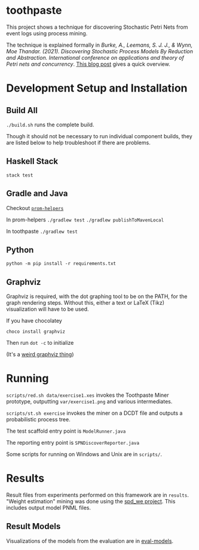 # toothpaste

This project shows a technique for discovering Stochastic Petri Nets from event logs using process mining.

The technique is explained formally in *Burke, A., Leemans, S. J. J., & Wynn, Moe Thandar. (2021). Discovering Stochastic Process Models By Reduction and Abstraction. International conference on applications and theory of Petri nets and concurrency*. [This blog post](https://adamburkeware.net/2021/08/02/toothpaste.html) gives a quick overview.


# Development Setup and Installation

## Build All
`./build.sh` runs the complete build.

Though it should not be necessary to run individual component builds, they are listed below to help troubleshoot if there are problems.

## Haskell Stack

`stack test`

## Gradle and Java

Checkout [`prom-helpers`](https://github.com/adamburkegh/prom-helpers)

In prom-helpers
`./gradlew test`
`./gradlew publishToMavenLocal`

In toothpaste
`./gradlew test`

## Python

`python -m pip install -r requirements.txt`

## Graphviz

Graphviz is required, with the dot graphing tool to be on the PATH, for the graph rendering steps. Without this, either a text or LaTeX (Tikz) visualization will have to be used.

If you have chocolatey

`choco install graphviz`

Then run `dot -c` to initialize

(It's a [weird graphviz thing](https://stackoverflow.com/a/62549025/5729872))



# Running
`scripts/red.sh data/exercise1.xes` invokes the Toothpaste Miner prototype, outputting `var/exercise1.png` and various intermediates.

`scripts/st.sh exercise` invokes the miner on a DCDT file and outputs a probabilistic process tree.

The test scaffold entry point is `ModelRunner.java`

The reporting entry point is `SPNDiscoverReporter.java`

Some scripts for running on Windows and Unix are in `scripts/`.

# Results

Result files from experiments performed on this framework are in `results`. "Weight estimation" mining was done using the [spd\_we project](https://github.com/adamburkegh/spd_we). This includes output model PNML files.

## Result Models

Visualizations of the models from the evaluation are in [eval-models](eval-models/).
